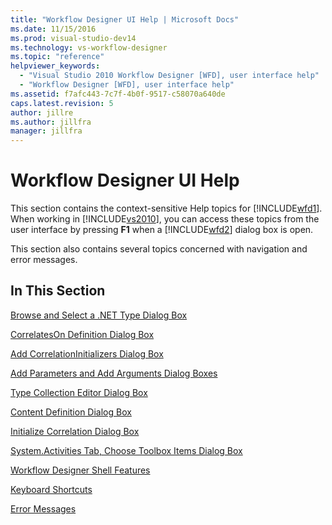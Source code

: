 ```yaml
---
title: "Workflow Designer UI Help | Microsoft Docs"
ms.date: 11/15/2016
ms.prod: visual-studio-dev14
ms.technology: vs-workflow-designer
ms.topic: "reference"
helpviewer_keywords:
  - "Visual Studio 2010 Workflow Designer [WFD], user interface help"
  - "Workflow Designer [WFD], user interface help"
ms.assetid: f7afc443-7c7f-4b0f-9517-c58070a640de
caps.latest.revision: 5
author: jillre
ms.author: jillfra
manager: jillfra
---
```

# Workflow Designer UI Help
This section contains the context-sensitive Help topics for [!INCLUDE[wfd1](../includes/wfd1-md.md)]. When working in [!INCLUDE[vs2010](../includes/vs2010-md.md)], you can access these topics from the user interface by pressing **F1** when a [!INCLUDE[wfd2](../includes/wfd2-md.md)] dialog box is open.

 This section also contains several topics concerned with navigation and error messages.

## In This Section
 [Browse and Select a .NET Type Dialog Box](../workflow-designer/browse-and-select-a-dotnet-type-dialog-box.md)

 [CorrelatesOn Definition Dialog Box](../workflow-designer/correlateson-definition-dialog-box.md)

 [Add CorrelationInitializers Dialog Box](../workflow-designer/add-correlationinitializers-dialog-box.md)

 [Add Parameters and Add Arguments Dialog Boxes](../workflow-designer/add-parameters-and-add-arguments-dialog-boxes.md)

 [Type Collection Editor Dialog Box](../workflow-designer/type-collection-editor-dialog-box.md)

 [Content Definition Dialog Box](../workflow-designer/content-definition-dialog-box.md)

 [Initialize Correlation Dialog Box](../workflow-designer/initialize-correlation-dialog-box.md)

 [System.Activities Tab, Choose Toolbox Items Dialog Box](../workflow-designer/system-activities-tab-choose-toolbox-items-dialog-box.md)

 [Workflow Designer Shell Features](../workflow-designer/workflow-designer-shell-features.md)

 [Keyboard Shortcuts](../workflow-designer/keyboard-shortcuts-in-the-workflow-designer.md)

 [Error Messages](../workflow-designer/error-messages-in-workflow-designer.md)